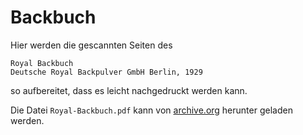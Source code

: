 # Backbuch

Hier werden die gescannten Seiten des 

```
Royal Backbuch
Deutsche Royal Backpulver GmbH Berlin, 1929
```

so aufbereitet, dass es leicht nachgedruckt werden kann.

Die Datei `Royal-Backbuch.pdf` kann von [archive.org](https://archive.org/details/royal-backbuch) herunter geladen werden.

